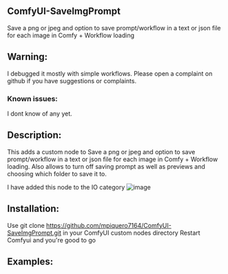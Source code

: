 ## ComfyUI-SaveImgPrompt
Save a png or jpeg and option to save prompt/workflow in a text or json file for each image in Comfy + Workflow loading

## Warning: 

I debugged it mostly with simple workflows. Please open a complaint on github if you have suggestions or complaints.

### Known issues:

I dont know of any yet.

## Description:

This adds a custom node to  Save a png or jpeg and option to save prompt/workflow in a text or json file for each image in Comfy + Workflow loading. Also allows to turn off saving prompt as well as previews and choosing which folder to save it to.

I have added this node to the IO category
![image](https://github.com/mpiquero7164/ComfyUI-SaveImgPrompt/assets/28360938/29e9b0cb-6993-4896-80c1-e150fddeaabf)


## Installation: 

Use git clone https://github.com/mpiquero7164/ComfyUI-SaveImgPrompt.git in your ComfyUI custom nodes directory
Restart Comfyui and you're good to go

## Examples: 

